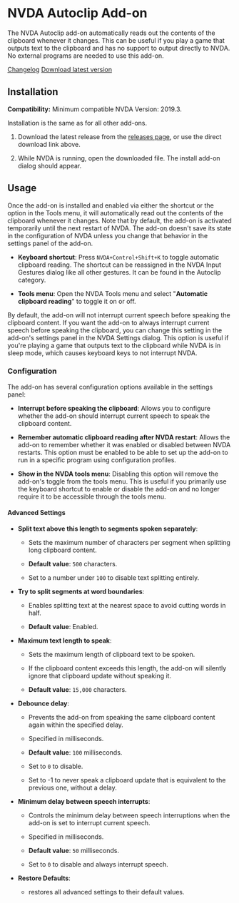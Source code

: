 # NVDA Autoclip Add-on

The NVDA Autoclip add-on automatically reads out the contents of the clipboard whenever it changes. This can be useful if you play a game that outputs text to the clipboard and has no support to output directly to NVDA. No external programs are needed to use this add-on.

[Changelog](https://github.com/mzanm/NVDAAutoclip/blob/main/changelog.md)
[Download latest version](https://github.com/mzanm/NVDAAutoclip/releases/latest/download/Autoclip.nvda-addon)

## Installation

**Compatibility:** Minimum compatible NVDA Version: 2019.3.

Installation is the same as for all other add-ons.

1. Download the latest release from the [releases page](https://github.com/mzanm/NVDAAutoclip/releases), or use the direct download link above.

2. While NVDA is running, open the downloaded file. The install add-on dialog should appear.

## Usage

Once the add-on is installed and enabled via either the shortcut or the option in the Tools menu, it will automatically read out the contents of the clipboard whenever it changes. Note that by default, the add-on is activated temporarily until the next restart of NVDA. The add-on doesn't save its state in the configuration of NVDA unless you change that behavior in the settings panel of the add-on.

- **Keyboard shortcut**: Press `NVDA+Control+Shift+K` to toggle automatic clipboard reading. The shortcut can be reassigned in the NVDA Input Gestures dialog like all other gestures. It can be found in the Autoclip category.

- **Tools menu**: Open the NVDA Tools menu and select "**Automatic clipboard reading**" to toggle it on or off.

By default, the add-on will not interrupt current speech before speaking the clipboard content. If you want the add-on to always interrupt current speech before speaking the clipboard, you can change this setting in the add-on's settings panel in the NVDA Settings dialog. This option is useful if you're playing a game that outputs text to the clipboard while NVDA is in sleep mode, which causes keyboard keys to not interrupt NVDA.

### Configuration

The add-on has several configuration options available in the settings panel:

- **Interrupt before speaking the clipboard**: Allows you to configure whether the add-on should interrupt current speech to speak the clipboard content.

- **Remember automatic clipboard reading after NVDA restart**: Allows the add-on to remember whether it was enabled or disabled between NVDA restarts. This option must be enabled to be able to set up the add-on to run in a specific program using configuration profiles.

- **Show in the NVDA tools menu**: Disabling this option will remove the add-on's toggle from the tools menu. This is useful if you primarily use the keyboard shortcut to enable or disable the add-on and no longer require it to be accessible through the tools menu.

#### Advanced Settings

- **Split text above this length to segments spoken separately**:

  - Sets the maximum number of characters per segment when splitting long clipboard content.

  - **Default value**: `500` characters.

  - Set to a number under `100` to disable text splitting entirely.

- **Try to split segments at word boundaries**:

  - Enables splitting text at the nearest space to avoid cutting words in half.

  - **Default value**: Enabled.

- **Maximum text length to speak**:

  - Sets the maximum length of clipboard text to be spoken.

  - If the clipboard content exceeds this length, the add-on will silently ignore that clipboard update without speaking it.

  - **Default value**: `15,000` characters.

- **Debounce delay**:

  - Prevents the add-on from speaking the same clipboard content again within the specified delay.

  - Specified in milliseconds.

  - **Default value**: `100` milliseconds.

  - Set to `0` to disable.

  - Set to -1 to never speak a clipboard update that is equivalent to the previous one, without a delay.

- **Minimum delay between speech interrupts**:

  - Controls the minimum delay between speech interruptions when the add-on is set to interrupt current speech.

  - Specified in milliseconds.

  - **Default value**: `50` milliseconds.

  - Set to `0` to disable and always interrupt speech.

- **Restore Defaults**:

  - restores all advanced settings to their default values.

